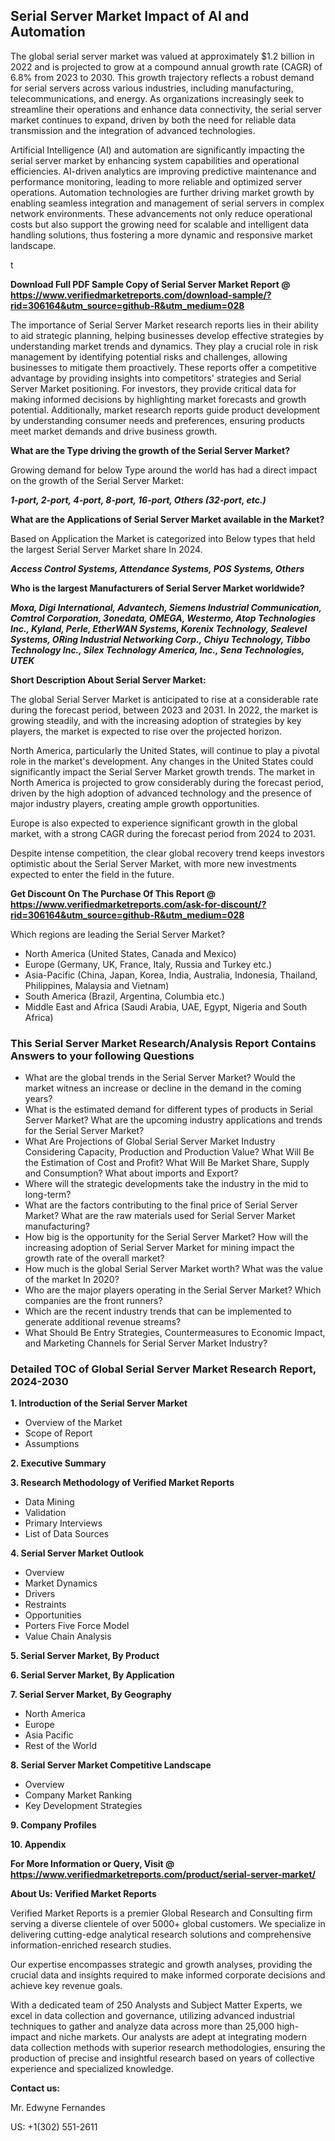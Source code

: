 <h2>Serial Server Market Impact of AI and Automation</h2><p>The global serial server market was valued at approximately $1.2 billion in 2022 and is projected to grow at a compound annual growth rate (CAGR) of 6.8% from 2023 to 2030. This growth trajectory reflects a robust demand for serial servers across various industries, including manufacturing, telecommunications, and energy. As organizations increasingly seek to streamline their operations and enhance data connectivity, the serial server market continues to expand, driven by both the need for reliable data transmission and the integration of advanced technologies.</p><p>Artificial Intelligence (AI) and automation are significantly impacting the serial server market by enhancing system capabilities and operational efficiencies. AI-driven analytics are improving predictive maintenance and performance monitoring, leading to more reliable and optimized server operations. Automation technologies are further driving market growth by enabling seamless integration and management of serial servers in complex network environments. These advancements not only reduce operational costs but also support the growing need for scalable and intelligent data handling solutions, thus fostering a more dynamic and responsive market landscape.</p>t</p><p id="" class=""><strong>Download Full PDF Sample Copy of Serial Server Market Report @ <a href="https://www.verifiedmarketreports.com/download-sample/?rid=306164&utm_source=github-R&utm_medium=028" target="_blank">https://www.verifiedmarketreports.com/download-sample/?rid=306164&utm_source=github-R&utm_medium=028</a></strong></p><p>The importance of&nbsp;Serial Server Market research reports lies in their ability to aid strategic planning, helping businesses develop effective strategies by understanding market trends and dynamics. They play a crucial role in risk management by identifying potential risks and challenges, allowing businesses to mitigate them proactively. These reports offer a competitive advantage by providing insights into competitors' strategies and Serial Server Market positioning. For investors, they provide critical data for making informed decisions by highlighting market forecasts and growth potential. Additionally, market research reports guide product development by understanding consumer needs and preferences, ensuring products meet market demands and drive business growth.</p><p><strong>What are the&nbsp;Type driving the growth of the Serial Server Market?</strong></p><p id="" class="">Growing demand for below Type around the world has had a direct impact on the growth of the Serial Server Market:</p><em><strong>1-port, 2-port, 4-port, 8-port, 16-port, Others (32-port, etc.)</strong></em></p><strong>What are the&nbsp;Applications&nbsp;of Serial Server Market available in the Market?</strong></p><p id="" class="">Based on Application the Market is categorized into Below types that held the largest Serial Server Market share In 2024.</p><em><strong>Access Control Systems, Attendance Systems, POS Systems, Others</strong></em></p><strong>Who is the largest Manufacturers of Serial Server Market worldwide?</strong></p><p><em><strong>Moxa, Digi International, Advantech, Siemens Industrial Communication, Comtrol Corporation, 3onedata, OMEGA, Westermo, Atop Technologies Inc., Kyland, Perle, EtherWAN Systems, Korenix Technology, Sealevel Systems, ORing Industrial Networking Corp., Chiyu Technology, Tibbo Technology Inc., Silex Technology America, Inc., Sena Technologies, UTEK</strong></em></p><p id="" class=""><strong>Short Description About Serial Server Market:</strong></p><p>The global Serial Server Market is anticipated to rise at a considerable rate during the forecast period, between 2023 and 2031. In 2022, the market is growing steadily, and with the increasing adoption of strategies by key players, the market is expected to rise over the projected horizon.</p><p>North America, particularly the United States, will continue to play a pivotal role in the market's development. Any changes in the United States could significantly impact the Serial Server Market growth trends. The market in North America is projected to grow considerably during the forecast period, driven by the high adoption of advanced technology and the presence of major industry players, creating ample growth opportunities.</p><p>Europe is also expected to experience significant growth in the global market, with a strong CAGR during the forecast period from 2024 to 2031.</p><p>Despite intense competition, the clear global recovery trend keeps investors optimistic about the Serial Server Market, with more new investments expected to enter the field in the future.</p><p id="" class=""><strong>Get Discount On The Purchase Of This Report @ <a href="https://www.verifiedmarketreports.com/ask-for-discount/?rid=306164&utm_source=github-R&utm_medium=028" target="_blank">https://www.verifiedmarketreports.com/ask-for-discount/?rid=306164&utm_source=github-R&utm_medium=028</a></strong></p>Which regions are leading the Serial Server Market?</p><ul><li>North America (United States, Canada and Mexico)</li><li>Europe (Germany, UK, France, Italy, Russia and Turkey etc.)</li><li>Asia-Pacific (China, Japan, Korea, India, Australia, Indonesia, Thailand, Philippines, Malaysia and Vietnam)</li><li>South America (Brazil, Argentina, Columbia etc.)</li><li>Middle East and Africa (Saudi Arabia, UAE, Egypt, Nigeria and South Africa)</li></ul><h3 id="" class="">This Serial Server Market Research/Analysis Report Contains Answers to your following Questions</h3><ul><li>What are the global trends in the Serial Server Market? Would the market witness an increase or decline in the demand in the coming years?</li><li>What is the estimated demand for different types of products in Serial Server Market? What are the upcoming industry applications and trends for the Serial Server Market?</li><li>What Are Projections of Global Serial Server Market Industry Considering Capacity, Production and Production Value? What Will Be the Estimation of Cost and Profit? What Will Be Market Share, Supply and Consumption? What about imports and Export?</li><li>Where will the strategic developments take the industry in the mid to long-term?</li><li>What are the factors contributing to the final price of Serial Server Market? What are the raw materials used for Serial Server Market manufacturing?</li><li>How big is the opportunity for the Serial Server Market? How will the increasing adoption of Serial Server Market for mining impact the growth rate of the overall market?</li><li>How much is the global Serial Server Market worth? What was the value of the market In 2020?</li><li>Who are the major players operating in the Serial Server Market? Which companies are the front runners?</li><li>Which are the recent industry trends that can be implemented to generate additional revenue streams?</li><li>What Should Be Entry Strategies, Countermeasures to Economic Impact, and Marketing Channels for Serial Server Market Industry?</li></ul><h3 id="" class="">Detailed TOC of Global Serial Server Market Research Report, 2024-2030</h3><p id="" class=""><strong>1. Introduction of the Serial Server Market</strong></p><ul><li>Overview of the Market</li><li>Scope of Report</li><li>Assumptions</li></ul><p id="" class=""><strong>2. Executive Summary</strong></p><p id="" class=""><strong>3. Research Methodology of Verified Market Reports</strong></p><ul><li>Data Mining</li><li>Validation</li><li>Primary Interviews</li><li>List of Data Sources</li></ul><p id="" class=""><strong>4. Serial Server Market Outlook</strong></p><ul><li>Overview</li><li>Market Dynamics</li><li>Drivers</li><li>Restraints</li><li>Opportunities</li><li>Porters Five Force Model</li><li>Value Chain Analysis</li></ul><p id="" class=""><strong>5. Serial Server Market, By Product</strong></p><p id="" class=""><strong>6. Serial Server Market, By Application</strong></p><p id="" class=""><strong>7. Serial Server Market, By Geography</strong></p><ul><li>North America</li><li>Europe</li><li>Asia Pacific</li><li>Rest of the World</li></ul><p id="" class=""><strong>8. Serial Server Market Competitive Landscape</strong></p><ul><li>Overview</li><li>Company Market Ranking</li><li>Key Development Strategies</li></ul><p id="" class=""><strong>9. Company Profiles</strong></p><p id="" class=""><strong>10. Appendix</strong></p><p id="" class=""><strong>For More Information or Query, Visit @ <a href="https://www.verifiedmarketreports.com/product/serial-server-market/" target="_blank">https://www.verifiedmarketreports.com/product/serial-server-market/</a></strong></p><p id="" class=""><strong>About Us: Verified Market Reports</strong></p><p id="" class="">Verified Market Reports is a premier Global Research and Consulting firm serving a diverse clientele of over 5000+ global customers. We specialize in delivering cutting-edge analytical research solutions and comprehensive information-enriched research studies.</p><p id="" class="">Our expertise encompasses strategic and growth analyses, providing the crucial data and insights required to make informed corporate decisions and achieve key revenue goals.</p><p id="" class="">With a dedicated team of 250 Analysts and Subject Matter Experts, we excel in data collection and governance, utilizing advanced industrial techniques to gather and analyze data across more than 25,000 high-impact and niche markets. Our analysts are adept at integrating modern data collection methods with superior research methodologies, ensuring the production of precise and insightful research based on years of collective experience and specialized knowledge.</p><p id="" class=""><strong>Contact us:</strong></p><p id="" class="">Mr. Edwyne Fernandes</p><p id="" class="">US: +1(302) 551-2611</p>